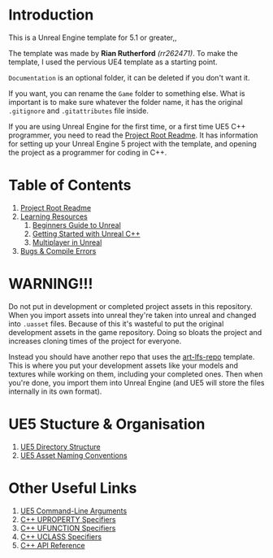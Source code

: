 # Introduction

This is a Unreal Engine template for 5.1 or greater,,

The template was made by **Rian Rutherford** _(rr262471)_. To make the template, I used the pervious UE4 template as a starting point.

`Documentation` is an optional folder, it can be deleted if you don't want it.

If you want, you can rename the `Game` folder to something else. What is important is to make sure whatever the folder name, it has the original `.gitignore` and `.gitattributes` file inside.

If you are using Unreal Engine for the first time, or a first time UE5 C++ programmer, you need to read the [Project Root Readme](Game/readme.md). It has information for setting up your Unreal Engine 5 project with the template, and opening the project as a programmer for coding in C++.



# Table of Contents

1. [Project Root Readme](Game/readme.md)
2. [Learning Resources](Documentation/learning-resources.md)
    1. [Beginners Guide to Unreal](Documentation/learning-resources.md#beginners-guide-to-unreal)
    2. [Getting Started with Unreal C++](Documentation/learning-resources.md#getting-started-with-unreal-c)
    3. [Multiplayer in Unreal](Documentation/learning-resources.md#multiplayer-in-unreal)
3. [Bugs & Compile Errors](Documentation/bugs-&-compile-errors.md)



# WARNING!!!

Do not put in development or completed project assets in this repository. When you import assets into unreal they're taken into unreal and changed into `.uasset` files. Because of this it's wasteful to put the original development assets in the game repository. Doing so bloats the project and increases cloning times of the project for everyone.

Instead you should have another repo that uses the [art-lfs-repo](https://github.falmouth.ac.uk/Games-Academy/art-lfs-repo) template. This is where you put your development assets like your models and textures while working on them, including your completed ones. Then when you're done, you import them into Unreal Engine (and UE5 will store the files internally in its own format).



# UE5 Stucture & Organisation

1. [UE5 Directory Structure](https://docs.unrealengine.com/5.1/en-US/unreal-engine-directory-structure/)
2. [UE5 Asset Naming Conventions](https://docs.unrealengine.com/5.1/en-US/recommended-asset-naming-conventions-in-unreal-engine-projects/)



# Other Useful Links

1. [UE5 Command-Line Arguments](https://docs.unrealengine.com/latest/en-US/command-line-arguments-in-unreal-engine/)
2. [C++ UPROPERTY Specifiers](https://docs.unrealengine.com/latest/en-US/unreal-engine-uproperties/)
3. [C++ UFUNCTION Specifiers](https://docs.unrealengine.com/latest/en-US/ufunctions-in-unreal-engine/)
4. [C++ UCLASS Specifiers](https://docs.unrealengine.com/4.26/en-US/ProgrammingAndScripting/GameplayArchitecture/Classes/)
5. [C++ API Reference](https://docs.unrealengine.com/latest/en-US/API/)